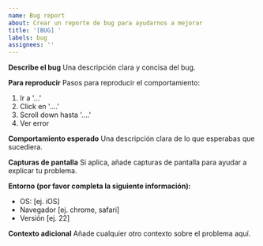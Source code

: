 ```yaml
---
name: Bug report
about: Crear un reporte de bug para ayudarnos a mejorar
title: '[BUG] '
labels: bug
assignees: ''
---
```


**Describe el bug**
Una descripción clara y concisa del bug.

**Para reproducir**
Pasos para reproducir el comportamiento:
1. Ir a '...'
2. Click en '....'
3. Scroll down hasta '....'
4. Ver error

**Comportamiento esperado**
Una descripción clara de lo que esperabas que sucediera.

**Capturas de pantalla**
Si aplica, añade capturas de pantalla para ayudar a explicar tu problema.

**Entorno (por favor completa la siguiente información):**
 - OS: [ej. iOS]
 - Navegador [ej. chrome, safari]
 - Versión [ej. 22]

**Contexto adicional**
Añade cualquier otro contexto sobre el problema aquí. 